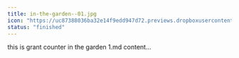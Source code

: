 ```yaml
---
title: in-the-garden--01.jpg
icon: "https://uc87388036ba32e14f9edd947d72.previews.dropboxusercontent.com/p/thumb/ACdClC2VN59f8kiKRKeh1YEORreHR5uKo-LFjvUHToFxPgceuTsKrKK7Exq_8NycoMVJJwOvD6xBz11UKVpwf1xbVjU9_rG60rMpzFGoyUEY6WP3ndB9ub2FHl07ENQ3bEl8rQPRbW1t1eFtenFRanX_pC1EI9-6zcu3f5Z70dH3kK5NsVGaNW9IJqcvArygmVrBtwBlLF1DVJGcZY2qUsixvENJWmJTsRPVLeF86VBmsfyjEQDI6pe7YyxdLBhj3TZuKrYYrPp2F3VRo7OxOyYG06dMVsGvxKTYegIC6CM_x7JJS9Lo4zSbonp_eY78pSwGSJlnYMuUMGIOQNWESjIxEKMTnUtA9gId39hnVpReNXoxXES7SYH6OOhcX-gzmCChyZQcb1qjWHepB6Xixjv1kr-KCFzHlGeerimn8yEneRhtdFiwVTLGRrGkFYjNOOs6VMPk89yYGHV_gqQUhCoOb4nPPSyqSOADtcMHlZPNIKw6xYX7F3Jx57a3MClQC-2is6tiREOgkYIL8uo7-TPwBL_AG_a8OK8EbnEt0Kq5IE3a27r6KOWjOnznGuoSErnHN17zES6_-l5aAg-fBYw-/p.jpeg?is_prewarmed=true"
status: "finished"
---
```


this is grant counter in the garden 1.md content...
